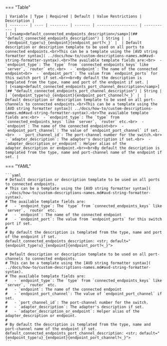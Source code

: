 <!--
  ~ Copyright (c) 2024 Arista Networks, Inc.
  ~ Use of this source code is governed by the Apache License 2.0
  ~ that can be found in the LICENSE file.
  -->
=== "Table"

    | Variable | Type | Required | Default | Value Restrictions | Description |
    | -------- | ---- | -------- | ------- | ------------------ | ----------- |
    | [<samp>default_connected_endpoints_description</samp>](## "default_connected_endpoints_description") | String |  | `{endpoint_type!u}_{endpoint}{endpoint_port?<_}` |  | Default description or description template to be used on all ports to connected endpoints.<br>This can be a template using the [AVD string formatter syntax]( ../docs/how-to/custom-descriptions-names.md#avd-string-formatter-syntax).<br>The available template fields are:<br>  - `endpoint_type`: The `type` from `connected_endpoints_keys` like `server`, `router` etc.<br>  - `endpoint`: The name of the connected endpoint<br>  - `endpoint_port`: The value from `endpoint_ports` for this switch port if set.<br><br>By default the description is templated from the type, name and port of the endpoint if set. |
    | [<samp>default_connected_endpoints_port_channel_description</samp>](## "default_connected_endpoints_port_channel_description") | String |  | `{endpoint_type!u}_{endpoint}{endpoint_port_channel?<_}` |  | Default description or description template to be used on all port-channels to connected endpoints.<br>This can be a template using the [AVD string formatter syntax]( ../docs/how-to/custom-descriptions-names.md#avd-string-formatter-syntax).<br>The available template fields are:<br>  - `endpoint_type`: The `type` from `connected_endpoints_keys` like `server`, `router` etc.<br>  - `endpoint`: The name of the connected endpoint<br>  - `endpoint_port_channel`: The value of `endpoint_port_channel` if set.<br>  - `port_channel_id`: The port-channel number for the switch.<br>  - `adapter_description`: The adapter's description if set.<br>  - `adapter_description_or_endpoint`: Helper alias of the adapter_description or endpoint.<br><br>By default the description is templated from the type, name and port-channel name of the endpoint if set. |

=== "YAML"

    ```yaml
    # Default description or description template to be used on all ports to connected endpoints.
    # This can be a template using the [AVD string formatter syntax]( ../docs/how-to/custom-descriptions-names.md#avd-string-formatter-syntax).
    # The available template fields are:
    #   - `endpoint_type`: The `type` from `connected_endpoints_keys` like `server`, `router` etc.
    #   - `endpoint`: The name of the connected endpoint
    #   - `endpoint_port`: The value from `endpoint_ports` for this switch port if set.
    #
    # By default the description is templated from the type, name and port of the endpoint if set.
    default_connected_endpoints_description: <str; default="{endpoint_type!u}_{endpoint}{endpoint_port?<_}">

    # Default description or description template to be used on all port-channels to connected endpoints.
    # This can be a template using the [AVD string formatter syntax]( ../docs/how-to/custom-descriptions-names.md#avd-string-formatter-syntax).
    # The available template fields are:
    #   - `endpoint_type`: The `type` from `connected_endpoints_keys` like `server`, `router` etc.
    #   - `endpoint`: The name of the connected endpoint
    #   - `endpoint_port_channel`: The value of `endpoint_port_channel` if set.
    #   - `port_channel_id`: The port-channel number for the switch.
    #   - `adapter_description`: The adapter's description if set.
    #   - `adapter_description_or_endpoint`: Helper alias of the adapter_description or endpoint.
    #
    # By default the description is templated from the type, name and port-channel name of the endpoint if set.
    default_connected_endpoints_port_channel_description: <str; default="{endpoint_type!u}_{endpoint}{endpoint_port_channel?<_}">
    ```
